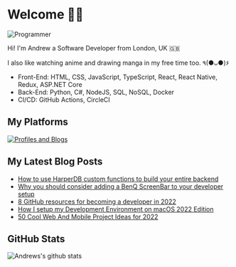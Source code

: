 # Welcome 👋🏿

![Programmer](https://res.cloudinary.com/d74fh3kw/image/upload/v1641056587/Twitter_Banner_V8_Text_mzsrki.png 'Programmer')

Hi! I'm Andrew a Software Developer from London, UK 🇬🇧

I also like watching anime and drawing manga in my free time too. ٩(●ᴗ●)۶

- Front-End: HTML, CSS, JavaScript, TypeScript, React, React Native, Redux, ASP.NET Core
- Back-End: Python, C#, NodeJS, SQL, NoSQL, Docker
- CI/CD: GitHub Actions, CircleCI

## My Platforms

[![Profiles and Blogs](https://res.cloudinary.com/d74fh3kw/image/upload/v1641056798/profile-button_diw7sk.png)](https://andrewbaisden.carrd.co/)

## My Latest Blog Posts

<!-- BLOG-POST-LIST:START -->
- [How to use HarperDB custom functions to build your entire backend](https://dev.to/andrewbaisden/how-to-use-harperdb-custom-functions-to-build-your-entire-backend-a2m)
- [Why you should consider adding a BenQ ScreenBar to your developer setup](https://dev.to/andrewbaisden/why-you-should-consider-adding-a-benq-screenbar-to-your-developer-setup-502d)
- [8 GitHub resources for becoming a developer in 2022](https://dev.to/andrewbaisden/8-github-resources-for-becoming-a-developer-in-2022-cji)
- [How I setup my Development Environment on macOS 2022 Edition](https://dev.to/andrewbaisden/how-i-setup-my-development-environment-on-macos-2022-edition-5elf)
- [50 Cool Web And Mobile Project Ideas for 2022](https://dev.to/andrewbaisden/50-cool-web-and-mobile-project-ideas-for-2022-1flj)
<!-- BLOG-POST-LIST:END -->

## GitHub Stats

![Andrews's github stats](https://github-readme-stats.vercel.app/api?username=andrewbaisden&show_icons=true&theme=tokyonight)
